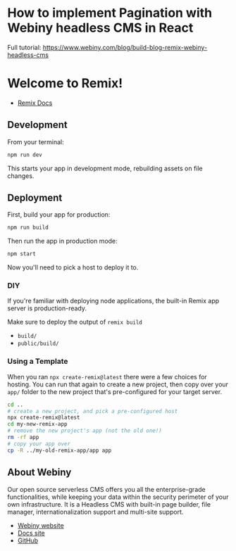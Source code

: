 # How to implement Pagination with Webiny headless CMS in React

Full tutorial: https://www.webiny.com/blog/build-blog-remix-webiny-headless-cms

# Welcome to Remix!

- [Remix Docs](https://remix.run/docs)

## Development

From your terminal:

```sh
npm run dev
```

This starts your app in development mode, rebuilding assets on file changes.

## Deployment

First, build your app for production:

```sh
npm run build
```

Then run the app in production mode:

```sh
npm start
```

Now you'll need to pick a host to deploy it to.

### DIY

If you're familiar with deploying node applications, the built-in Remix app server is production-ready.

Make sure to deploy the output of `remix build`

- `build/`
- `public/build/`

### Using a Template

When you ran `npx create-remix@latest` there were a few choices for hosting. You can run that again to create a new project, then copy over your `app/` folder to the new project that's pre-configured for your target server.

```sh
cd ..
# create a new project, and pick a pre-configured host
npx create-remix@latest
cd my-new-remix-app
# remove the new project's app (not the old one!)
rm -rf app
# copy your app over
cp -R ../my-old-remix-app/app app
```

## About Webiny

Our open source serverless CMS offers you all the enterprise-grade functionalities, while keeping your data within the security perimeter of your own infrastructure. It is a Headless CMS with built-in page builder, file manager, internationalization support and multi-site support.

- [Webiny website](https://www.webiny.com)
- [Docs site](https://www.webiny.com/docs/)
- [GitHub](https://github.com/webiny/webiny-js)